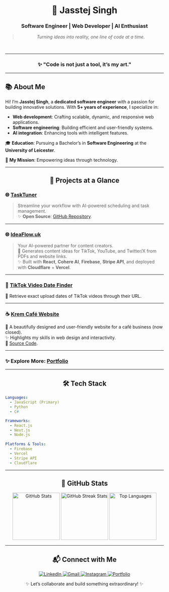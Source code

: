 <div align="center">

# 🌟 Jasstej Singh  
### **Software Engineer | Web Developer | AI Enthusiast**  
> *Turning ideas into reality, one line of code at a time.*

<br />

---

### ✨ "Code is not just a tool, it’s my art."  

</div>

---

## 📚 About Me  

Hi! I’m **Jasstej Singh**, a **dedicated software engineer** with a passion for building innovative solutions. With **5+ years of experience**, I specialize in:
- **Web development**: Crafting scalable, dynamic, and responsive web applications.  
- **Software engineering**: Building efficient and user-friendly systems.  
- **AI integration**: Enhancing tools with intelligent features.  

🎓 **Education**: Pursuing a Bachelor’s in **Software Engineering** at the **University of Leicester**.  

🎯 **My Mission**: Empowering ideas through technology.  

---

<div align="center">

## 🚀 Projects at a Glance  

</div>

### 🌐 [TaskTuner](https://task-tuner-brown.vercel.app)  
> Streamline your workflow with AI-powered scheduling and task management.  
✨ **Open Source**: [GitHub Repository](https://github.com/JZOnTheGit/TaskTuner).  

---

### 🌐 [IdeaFlow.uk](https://www.ideaflow.uk)  
> Your AI-powered partner for content creators.  
📌 Generates content ideas for TikTok, YouTube, and Twitter/X from PDFs and website links.  
✨ Built with **React**, **Cohere AI**, **Firebase**, **Stripe API**, and deployed with **Cloudflare** + **Vercel**.

---

### 🔗 [TikTok Video Date Finder](https://github.com/JZOnTheGit/TikTokVideoDate)  
📌 Retrieve exact upload dates of TikTok videos through their URL.  

---

### ☕ [Krem Café Website](https://krem-draft.j-singh.net)  
📌 A beautifully designed and user-friendly website for a café business (now closed).  
✨ Highlights my skills in web design and interactivity.  
🔗 [Source Code](https://github.com/JZOnTheGit/KREM_Website_draft).  

---

### ✨ Explore More: [Portfolio](https://j-singh.net)  

---

<div align="center">

## 🛠️ Tech Stack  

</div>

```yaml
Languages: 
  - JavaScript (Primary)
  - Python
  - C#

Frameworks: 
  - React.js
  - Next.js
  - Node.js
  
Platforms & Tools: 
  - Firebase
  - Vercel
  - Stripe API
  - Cloudflare
```

---

<div align="center">

## 🌟 GitHub Stats  

<img src="https://github-readme-stats.vercel.app/api?username=JZOnTheGit&show_icons=true&theme=radical" height="150" alt="GitHub Stats" />  
<img src="https://github-readme-streak-stats.herokuapp.com/?user=JZOnTheGit&theme=radical" height="150" alt="GitHub Streak Stats" />  
<img src="https://github-readme-stats.vercel.app/api/top-langs/?username=JZOnTheGit&layout=compact&theme=radical" height="150" alt="Top Languages" />  

</div>

---

<div align="center">

## 📬 Connect with Me  

<a href="https://linkedin.com/in/jainesh-singh-page" target="_blank">
  <img src="https://img.shields.io/badge/LinkedIn-0077B5?style=for-the-badge&logo=linkedin&logoColor=white" alt="LinkedIn" />
</a>  
<a href="mailto:jass150505@gmail.com" target="_blank">
  <img src="https://img.shields.io/badge/Gmail-D14836?style=for-the-badge&logo=gmail&logoColor=white" alt="Gmail" />
</a>  
<a href="https://instagram.com/_jasstej_" target="_blank">
  <img src="https://img.shields.io/badge/Instagram-E4405F?style=for-the-badge&logo=instagram&logoColor=white" alt="Instagram" />
</a>  
<a href="https://j-singh.net" target="_blank">
  <img src="https://img.shields.io/badge/Portfolio-FF5722?style=for-the-badge&logo=web&logoColor=white" alt="Portfolio" />
</a>

✨ Let’s collaborate and build something extraordinary! ✨  

</div>
